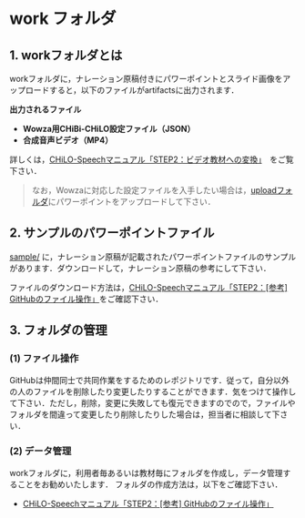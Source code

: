 # work フォルダ
## 1. workフォルダとは
workフォルダに，ナレーション原稿付きにパワーポイントとスライド画像をアップロードすると，以下のファイルがartifactsに出力されます．

__出力されるファイル__
* __Wowza用CHiBi-CHiLO設定ファイル（JSON）__
* __合成音声ビデオ（MP4）__

詳しくは，[CHiLO-Speechマニュアル「STEP2：ビデオ教材への変換」](https://docs.cccties.org/chilospeech/video/convert)　をご覧下さい．

> なお，Wowzaに対応した設定ファイルを入手したい場合は，[uploadフォルダ](../work)にパワーポイントをアップロードして下さい．

## 2. サンプルのパワーポイントファイル

[sample/](sample/) に，ナレーション原稿が記載されたパワーポイントファイルのサンプルがあります．ダウンロードして，ナレーション原稿の参考にして下さい．

ファイルのダウンロード方法は，[CHiLO-Speechマニュアル「STEP2：[参考] GitHubのファイル操作」](https://docs.cccties.org/chilospeech/video/github#fairunodaunrdo)をご確認下さい．


## 3. フォルダの管理

### (1) ファイル操作

GitHubは仲間同士で共同作業をするためのレポジトリです．従って，自分以外の人のファイルを削除したり変更したりすることができます．気をつけて操作して下さい．ただし，削除，変更に失敗しても復元できますのでので，ファイルやフォルダを間違って変更したり削除したりした場合は，担当者に相談して下さい．

### (2) データ管理

workフォルダに，利用者毎あるいは教材毎にフォルダを作成し，データ管理することをお勧めいたします．
フォルダの作成方法は，以下をご確認下さい．

- [CHiLO-Speechマニュアル「STEP2：[参考] GitHubのファイル操作」](https://docs.cccties.org/ppt-width-audio/-MjY6ujcFWF_354padAe/githubwottedtani-1/githubnofairu#fairunodaunrdo)